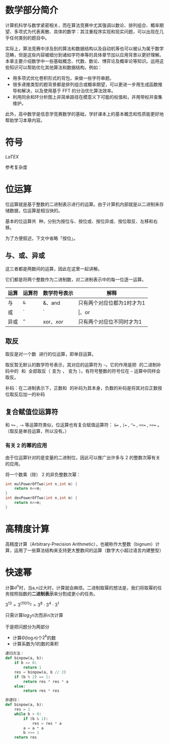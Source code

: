 # 数学部分简介

计算机科学与数学紧密相关，而在算法竞赛中尤其强调以数论、排列组合、概率期望、多项式为代表离散、具体的数学：其注重程序实现和现实问题，可以出现在几乎任何类别的题目中。

实际上，算法竞赛中涉及到的算法和数据结构以及自动机等也可以被认为属于数学范畴，但是这些内容被细分到诸如字符串等的具体章节加以应用背景以更好理解。本章主要介绍数学中一些基础概念、代数、数论、博弈论及概率论等知识。运用这些知识可以帮助优化其他算法和数据结构，例如：

- 用多项式优化卷积形式的背包，来做一些字符串题。
- 很多递推类型的题背景都是排列组合或概率期望，可以更进一步用生成函数推导和解决，以及使用基于 FFT 的分治优化算法效率。
- 利用同余和环分析图上非简单路径在模意义下可能的权值和，并用带权并查集维护。

此外，高中数学是信息学竞赛数学的基础，学好课本上的基本概念和性质能更好地帮助学习本章内容。

# 符号

$LaTEX$

参考复杂度

# 位运算

位运算就是基于整数的二进制表示进行的运算。由于计算机内部就是以二进制来存储数据，位运算是相当快的。

基本的位运算共 ![6](data:image/gif;base64,R0lGODlhAQABAIAAAAAAAP///yH5BAEAAAAALAAAAAABAAEAAAIBRAA7) 种，分别为按位与、按位或、按位异或、按位取反、左移和右移。

为了方便叙述，下文中省略「按位」。

## 与、或、异或

这三者都是两数间的运算，因此在这里一起讲解。

它们都是将两个整数作为二进制数，对二进制表示中的每一位逐一运算。

| 运算 | 运算符 | 数学符号表示 | 解释                                                         |
| :--- | ------ | :----------- | ------------------------------------------------------------ |
| 与   | `&`    | &、and       | 只有两个对应位都为1时才为1                                   |
| 或   | `|`    | \|、or       | 只要两个对应位中有一个1时就为1                               |
| 异或 | `^`    | xor、$xor$   | 只有两个对应位不同时才为1![ \begin{aligned} 5 &=(101)_2\\ 6 &=(110)_2\\ 5\operatorname\&6 &=(100)_2 =\ 4\\ 5\operatorname\|6 &=(111)_2 =\ 7\\ 5\oplus6 &=(011)_2 =\ 3\\ \end{aligned} ](data:image/gif;base64,R0lGODlhAQABAIAAAAAAAP///yH5BAEAAAAALAAAAAABAAEAAAIBRAA7) |

## 取反

取反是对一个数 ![num](data:image/gif;base64,R0lGODlhAQABAIAAAAAAAP///yH5BAEAAAAALAAAAAABAAEAAAIBRAA7) 进行的位运算，即单目运算。

取反暂无默认的数学符号表示，其对应的运算符为 `~`。它的作用是把 ![num](data:image/gif;base64,R0lGODlhAQABAIAAAAAAAP///yH5BAEAAAAALAAAAAABAAEAAAIBRAA7) 的二进制补码中的 ![0](data:image/gif;base64,R0lGODlhAQABAIAAAAAAAP///yH5BAEAAAAALAAAAAABAAEAAAIBRAA7) 和 ![1](data:image/gif;base64,R0lGODlhAQABAIAAAAAAAP///yH5BAEAAAAALAAAAAABAAEAAAIBRAA7) 全部取反（![0](data:image/gif;base64,R0lGODlhAQABAIAAAAAAAP///yH5BAEAAAAALAAAAAABAAEAAAIBRAA7) 变为 ![1](data:image/gif;base64,R0lGODlhAQABAIAAAAAAAP///yH5BAEAAAAALAAAAAABAAEAAAIBRAA7)，![1](data:image/gif;base64,R0lGODlhAQABAIAAAAAAAP///yH5BAEAAAAALAAAAAABAAEAAAIBRAA7) 变为 ![0](data:image/gif;base64,R0lGODlhAQABAIAAAAAAAP///yH5BAEAAAAALAAAAAABAAEAAAIBRAA7)）。有符号整数的符号位在 `~` 运算中同样会取反。

补码：在二进制表示下，正数和 ![0](data:image/gif;base64,R0lGODlhAQABAIAAAAAAAP///yH5BAEAAAAALAAAAAABAAEAAAIBRAA7) 的补码为其本身，负数的补码是将其对应正数按位取反后加一的补码

## 复合赋值位运算符

和 `+=` , `-=` 等运算符类似，位运算也有复合赋值运算符： `&=` , `|=` , `^=` , `<<=` , `>>=` 。（取反是单目运算，所以没有。）

### 有关 2 的幂的应用

由于位运算针对的是变量的二进制位，因此可以推广出许多与 2 的整数次幂有关的应用。

将一个数乘（除） 2 的非负整数次幂：

```c++
int mulPowerOfTwo(int n,int m) {
    return n<<m;
}
int devPowerOfTwo(int n,int m) {
    return n>>m;
}
```

# 高精度计算

高精度计算（Arbitrary-Precision Arithmetic），也被称作大整数（bignum）计算，运用了一些算法结构来支持更大整数间的运算（数字大小超过语言内建整型）

# 快速幂

计算$a^n$时，当a,n过大时，计算就会麻烦。二进制取幂的想法是，我们将取幂的任务按照指数的**二进制表示**来分割成更小的任务。

${3^{13}}=3^{(1101)_2}=3^8\cdot3^4\cdot3^1$

只需计算$log_2n$次而非$n$次计算

于是把问题分为两部分

+ 计算$\Theta(\log n)$个$2^k$的数
+ 计算系数为1的数的乘积

```python
递归方法：
def binpow(a, b):
    if b == 0:
        return 1
    res = binpow(a, b // 2)
    if (b % 2) == 1:
        return res * res * a
    else:
        return res * res

非递归：
def binpow(a, b):
    res = 1
    while b > 0:
        if (b & 1):
            res = res * a
        a = a * a
        b >>= 1
    return res

```

